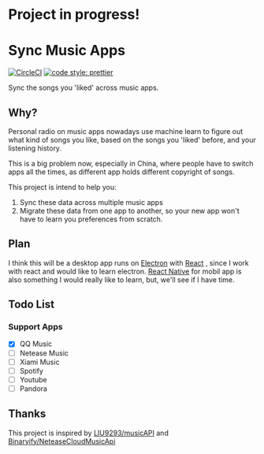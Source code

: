 # **Project in progress!**

# Sync Music Apps

[![CircleCI](https://circleci.com/gh/yitongding/sync-music-apps/tree/master.svg?style=shield)](https://circleci.com/gh/yitongding/sync-music-apps/tree/master)
[![code style: prettier](https://img.shields.io/badge/code_style-prettier-ff69b4.svg?style=shields)](https://github.com/prettier/prettier)

Sync the songs you 'liked' across music apps.

## Why?

Personal radio on music apps nowadays use machine learn to figure out what kind of songs you like, based on the songs you 'liked' before, and your listening history.

This is a big problem now, especially in China, where people have to switch apps all the times, as different app holds different copyright of songs.

This project is intend to help you:

1.  Sync these data across multiple music apps
2.  Migrate these data from one app to another, so your new app won't have to learn you preferences from scratch.

## Plan

I think this will be a desktop app runs on [Electron](https://github.com/electron/electron) with [React](https://github.com/facebook/react) , since I work with react and would like to learn electron. [React Native](https://github.com/facebook/react-native) for mobil app is also something I would really like to learn, but, we'll see if I have time.

## Todo List

### Support Apps

* [x] QQ Music
* [ ] Netease Music
* [ ] Xiami Music
* [ ] Spotify
* [ ] Youtube
* [ ] Pandora

## Thanks

This project is inspired by [LIU9293/musicAPI](https://github.com/LIU9293/musicAPI) and [Binaryify/NeteaseCloudMusicApi](https://github.com/Binaryify/NeteaseCloudMusicApi)
